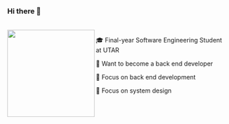 ### Hi there 👋
<br/>
<img align="left" width="200" src="https://user-images.githubusercontent.com/65067887/215137484-707563bf-ce00-4fe4-bf70-0cef24776d40.gif" />

🎓 Final-year Software Engineering Student at UTAR

👔 Want to become a back end developer

📍 Focus on back end development

📍 Focus on system design
